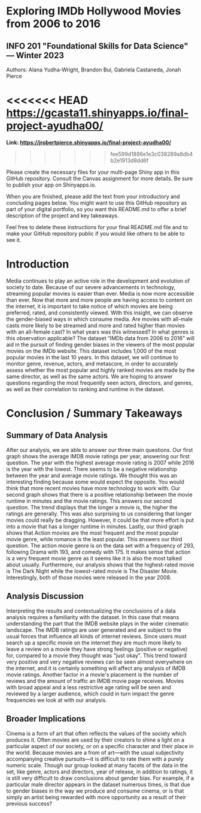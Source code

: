 # Exploring IMDb Hollywood Movies from 2006 to 2016
## INFO 201 "Foundational Skills for Data Science" — Winter 2023

Authors: Alana Yudha-Wright, Brandon Bui, Gabriela Castaneda, Jonah Pierce

<<<<<<< HEAD
**https://gcasta11.shinyapps.io/final-project-ayudha00/**
=======
**Link: https://jrobertpierce.shinyapps.io/final-project-ayudha00/**
>>>>>>> fee599d1886e1e3c038289a8db4b2e1913d8dd6f

Please create the necessary files for your multi-page Shiny app in this GitHub repository. Consult the Canvas assignment for more details. Be sure to publish your app on Shinyapps.io.

When you are finished, please add the text from your introductory and concluding pages below. You might want to use this GitHub repository as part of your digital portfolio, so you want this README.md to offer a brief description of the project and key takeaways.

Feel free to delete these instructions for your final README.md file and to make your GitHub repository public if you would like others to be able to see it. 

# Introduction

Media continues to play an active role in the development and evolution of society to date. Because of our severe advancements in technology, streaming popular movies is easier than ever. Media is now more accessible than ever. Now that more and more people are having access to content on the internet, it is important to take notice of which movies are being preferred, rated, and consistently viewed. With this insight, we can observe the gender-biased ways in which consume media. Are movies with all-male casts more likely to be streamed and more and rated higher than movies with an all-female cast? In what years was this witnessed? In what genres is this observation applicable? The dataset “IMDb data from 2006 to 2016” will aid in the pursuit of finding gender biases in the viewers of the most popular movies on the IMDb website. This dataset includes 1,000 of the most popular movies in the last 10 years. In this dataset, we will continue to monitor genre, revenue, actors, and metascore, in order to accurately assess whether the most popular and highly ranked movies are made by the same director, as well as the same actors. We are hoping to answer questions regarding the most frequently seen actors, directors, and genres, as well as their correlation to ranking and runtime in the dataset. 


# Conclusion / Summary Takeaways
## Summary of Data Analysis
After our analysis, we are able to answer our three main questions. Our first graph shows the average IMDB movie ratings per year, answering our first question. The year with the highest average movie rating is 2007 while 2016 is the year with the lowest. There seems to be a negative relationship between the year and average movie ratings. We thought this was an interesting finding because some would expect the opposite. You would think that more recent movies have more technology to work with. Our second graph shows that there is a positive relationship between the movie runtime in minutes and the movie ratings. This answers our second question. The trend displays that the longer a movie is, the higher the ratings are generally. This was also surprising to us considering that longer movies could really be dragging. However, it could be that more effort is put into a movie that has a longer runtime in minutes. Lastly, our third graph shows that Action movies are the most frequent and the most popular movie genre, while romance is the least popular. This answers our third question. The action movie genre is on the data set with a frequency of 293, following Drama with 193, and comedy with 175. It makes sense that action is a very frequent movie genre as it seems like it is also the most talked about usually. Furthermore, our analysis shows that the highest-rated movie is The Dark Night while the lowest-rated movie is The Disaster Movie. Interestingly, both of those movies were released in the year 2008. 

## Analysis Discussion
Interpreting the results and contextualizing the conclusions of a data analysis requires a familiarity with the dataset. In this case that means understanding the part that the IMDB website plays in the wider cinematic landscape. The IMDB ratings are user generated and are subject to the usual forces that influence all kinds of internet reviews. Since users must search up a specific movie on the internet they are much more likely to leave a review on a movie they have strong feelings (positive or negative) for, compared to a movie they thought was "just okay". This trend toward very positive and very negative reviews can be seen almost everywhere on the internet, and it is certainly something will affect any analysis of IMDB movie ratings. Another factor in a movie's placement is the number of reviews and the amount of traffic an IMDB movie page receives. Movies with broad appeal and a less restrictive age rating will be seen and reviewed by a larger audience, which could in turn impact the genre frequencies we look at with our analysis.

## Broader Implications
Cinema is a form of art that often reflects the values of the society which produces it. Often movies are used by their creators to shine a light on a particular aspect of our society, or on a specific character and their place in the world. Because movies are a from of art—with the usual subjectivity accompanying creative pursuits—it is difficult to rate them with a purely numeric scale. Though our group looked at many facets of the data in the set, like genre, actors and directors, year of release, in addition to ratings, it is still very difficult to draw conclusions about gender bias. For example, if a particular male director appears in the dataset numerous times, is that due to gender biases in the way we produce and consume cinema, or is that simply an artist being rewarded with more opportunity as a result of their previous success?




